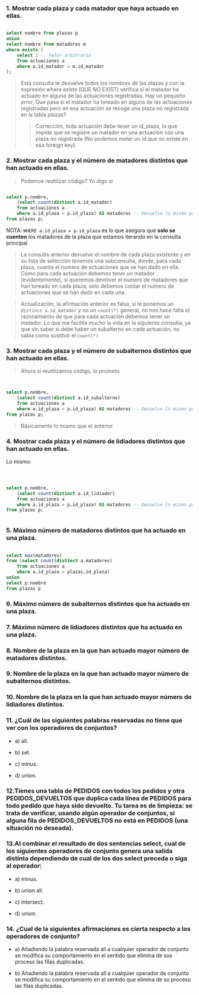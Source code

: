 ### 1. Mostrar cada plaza y cada matador que haya actuado en ellas.

```sql

select nombre from plazas p
union
select nombre from matadores m
where exists (
	select 1 -- Valor arbitrario
	from actuaciones a
	where a.id_matador = m.id_matador
);

```

>Esta consulta te devuelve todos los nombres de las plazas y con la expresión where exists (QUE NO EXIST) verifica si el matador ha actuado en alguna de las actuaciones registradas. Hay un pequeño error, Que pasa si el matador ha toreado en alguna de las actuaciones registradas pero en esa actuación se recoge una plaza no registrada en la tabla plazas? 
>
>> Corrección, toda actuación debe tener un id_plaza, lo que impide que se registre un matador en una actuación  con una plaza no registrada (No podemos meter un id que no existe en esa foreign key).


### 2. Mostrar cada plaza y el número de matadores distintos que han actuado en ellas.

> Podemos reutilizar código? Yo digo si

```sql

select p.nombre,
	(select count(distinct a.id_matador)
	from actuaciones a
	where a.id_plaza = p.id_plaza) AS matadores -- Devuelve lo mismo para cada plaza si no introducimos esta condicion
from plazas p;

```

NOTA: `WHERE a.id_plaza = p.id_plaza` es lo que asegura que **solo se cuenten** los matadores de la plaza que estamos iterando en la consulta principal



> La consulta anterior devuelve el nombre de cada plaza existente y en su lista de selección tenemos una subconsulta, donde, para cada plaza, cuenta el numero de actuaciones que se han dado en ella. Como para cada actuación debemos tener un matador (evidentemente), si queremos devolver el numero de matadores que han toreado en cada plaza, solo debemos contar el numero de actuaciones que se han dado en cada una.

> Actualización, la afirmación anterior es falsa, si le ponemos un `distinct a.id_matador` y no un `count(*)` general, no nos hace falta el razonamiento de que para cada actuación debemos tener un matador. Lo que me facilita mucho la vida en la siguiente consulta, ya que sin saber si debe haber un subalterno en cada actuación, no sabia como sustituir el `count(*)`

### 3. Mostrar cada plaza y el número de subalternos distintos que han actuado en ellas.

> Ahora si reutilizamos código, lo prometo


```sql


select p.nombre,
	(select count(distinct a.id_subalterno)
	from actuaciones a
	where a.id_plaza = p.id_plaza) AS matadores -- Devuelve lo mismo para cada plaza si no introducimos esta condicion
from plazas p;

```

> Básicamente lo mismo que el anterior


### 4. Mostrar cada plaza y el número de lidiadores distintos que han actuado en ellas.

Lo mismo:

```sql



select p.nombre,
	(select count(distinct a.id_lidiador)
	from actuaciones a
	where a.id_plaza = p.id_plaza) AS matadores -- Devuelve lo mismo para cada plaza si no introducimos esta condicion
from plazas p;



```




### 5. Máximo número de matadores distintos que ha actuado en una plaza.

```sql

select max(matadores) 
from (select count(distinct a.matadores)
	from actuaciones a
	where a.id_plaza = plazas.id_plaza)
union
select p.nombre
from plazas p

```




### 6. Máximo número de subalternos distintos que ha actuado en una plaza.



### 7. Máximo número de lidiadores distintos que ha actuado en una plaza.



### 8. Nombre de la plaza en la que han actuado mayor número de matadores distintos.



### 9. Nombre de la plaza en la que han actuado mayor número de subalternos distintos.



### 10. Nombre de la plaza en la que han actuado mayor número de lidiadores distintos.



### 11. ¿Cuál de las siguientes palabras reservadas no tiene que ver con los operadores de conjuntos?
- a) all.

- b) set.

- c) minus.

- d) union.


### 12.Tienes una tabla de PEDIDOS con todos los pedidos y otra PEDIDOS_DEVUELTOS que duplica cada línea de PEDIDOS para todo pedido que haya sido devuelto. Tu tarea es de limpieza: se trata de verificar, usando algún operador de conjuntos, si alguna fila de PEDIDOS_DEVUELTOS no está en PEDIDOS (una situación no deseada).


### 13.Al combinar el resultado de dos sentencias select, cual de los siguientes operadores de conjunto genera una salida distinta dependiendo de cual de los dos select preceda o siga al operador:
- a) minus.

- b) union all.

- c) intersect.

- d) union.


### 14. ¿Cual de la siguientes afirmaciones es cierta respecto a los operadores de conjunto?


- a) Añadiendo la palabra reservada all a cualquier operador de conjunto se modifica su comportamiento en el sentido que elimina de sus proceso las filas duplicadas.


- b) Añadiendo la palabra reservada all a cualquier operador de conjunto se modifica su comportamiento en el sentido que elimina de su proceso las filas duplicadas.
